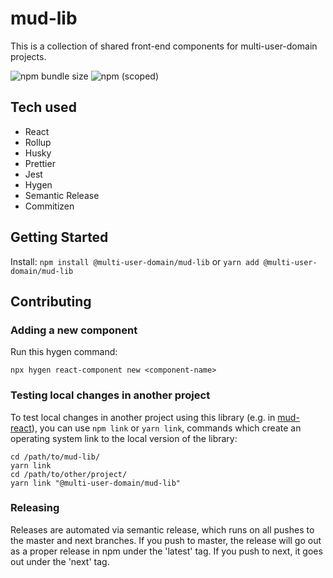 # mud-lib

This is a collection of shared front-end components for multi-user-domain projects.

![npm bundle size](https://img.shields.io/bundlephobia/min/@multi-user-domain/mud-lib)
![npm (scoped)](https://img.shields.io/npm/v/@multi-user-domain/mud-lib)

## Tech used

- React
- Rollup
- Husky
- Prettier
- Jest
- Hygen
- Semantic Release
- Commitizen

## Getting Started

Install: `npm install @multi-user-domain/mud-lib` or `yarn add @multi-user-domain/mud-lib`

## Contributing

### Adding a new component

Run this hygen command:

```
npx hygen react-component new <component-name>
```

### Testing local changes in another project

To test local changes in another project using this library (e.g. in [mud-react](https://github.com/Multi-User-Domain/mud-react)), you can use `npm link` or `yarn link`, commands which create an operating system link to the local version of the library:

```
cd /path/to/mud-lib/
yarn link
cd /path/to/other/project/
yarn link "@multi-user-domain/mud-lib"
```

### Releasing

Releases are automated via semantic release, which runs on all pushes to the master and next branches. If you push to master, the release will go out as a proper release in npm under the 'latest' tag. If you push to next, it goes out under the 'next' tag.

